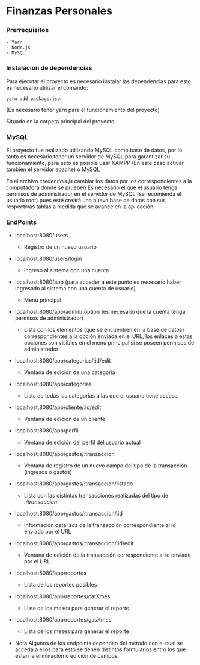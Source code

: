 # Finanzas Personales


### Prerrequisitos
  
  ```
  - Yarn
  - Node.js
  - MySQL
  ```

### Instalación de dependencias
Para ejecutar el proyecto es necesario instalar las dependencias para esto es necesario utilizar el comando:
 ```
 yarn add package.json
 ```
 (Es necesario tener yarn para el funcionamiento del proyecto)
 
 Situado en la carpeta principal del proyecto
 
 ### MySQL
 El proyecto fue realizado utilizando MySQL como base de datos, por lo tanto es necesario tener un servidor de MySQL
 para garantizar su funcionamiento, para esto es posible usar XAMPP (En este caso activar también el servidor apache) o MySQL
 
 En el archivo *credentials.js* cambiar los datos por los correspondientes a la computadora donde se prueben
 Es necesario el que el usuario tenga permisos de administrador en el servidor de MySQL (se recomienda el usuario root) pues esté creará una nueva
 base de datos con sus respectivas tablas a medida que se avance en la aplicación.
 
 ### EndPoints
 
  - localhost:8080/users
    - Registro de un nuevo usuario
  - localhost:8080/users/login
    - ingreso al sistema con una cuenta
  - localhost:8080/app (para acceder a este punto es necesario haber ingresado al sistema con una cuenta de usuario)
    - Menú principal
  - localhost:8080/app/admin/:option (es necesario que la cuenta tenga permisos de administrador)
    - Lista con los elementos (que se encuentren en la base de datos) correspondientes a la opción enviada en el URL, los enlaces a estas opciones son visibles en el menú principal si se poseen permisos de administrador
  - localhost:8080/app/categorias/:id/edit
    - Ventana de edición de una categoría
  - localhost:8080/app/categorias
    - Lista de todas las categorías a las que el usuario tiene acceso
  - localhost:8080/app/cliente/:id/edit
    - Ventana de edición de un cliente
  - localhost:8080/app/perfil
    - Ventana de edición del perfil del usuario actual
  - localhost:8080/app/gastos/:transaccion
    - Ventana de registro de un nuevo campo del tipo de la transacción (ingresos o gastos)
  - localhost:8080/app/gastos/:transaccion/listado
    - Lista con las distintas transacciones realizadas del tipo de *:/transaccion*
  - localhost:8080/app/gastos/:transaccion/:id
    - Información detallada de la transacción correspondiente al id enviado por el URL
  - localhost:8080/app/gastos/:transaccion/:id/edit
    - Ventana de edición de la transacción correspondiente al id enviado por el URL
  - localhost:8080/app/reportes
    - Lista de los reportes posibles
  - localhost:8080/app/reportes/catXmes
    - Lista de los meses para generar el reporte
  - localhost:8080/app/reportes/gasXmes
    - Lista de los meses para generar el reporte
    
  - Nota Algunos de los endpoints dependen del método con el cual se acceda a ellos para esto se tienen distintos formularios entro los que estan la eliminacion o edicion de campos
    
  
  
    
  
  

 
 
 
 
 
